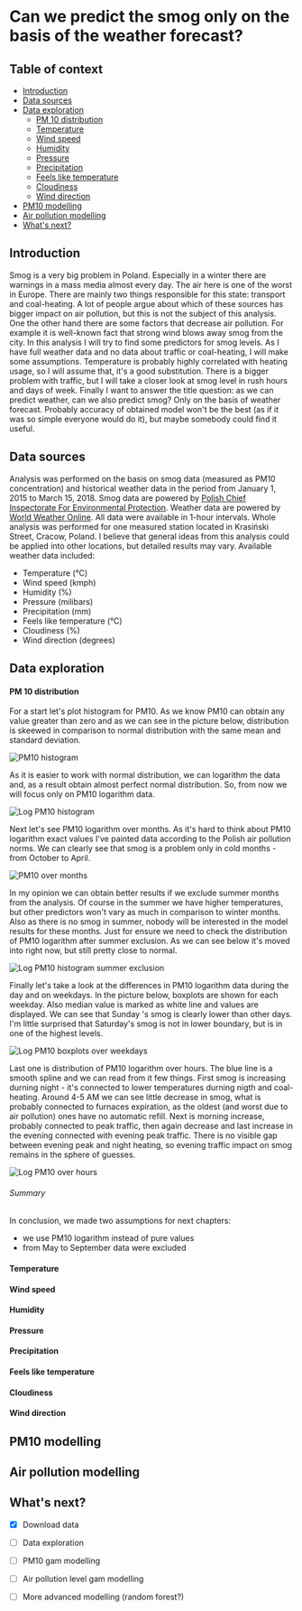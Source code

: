 # Can we predict the smog only on the basis of the weather forecast?

## Table of context

* [Introduction](#introduction)  
* [Data sources](#data-sources)  
* [Data exploration](#data-exploration)  
  * [PM 10 distribution](#pm-10-distribution)  
  * [Temperature](#temperature)  
  * [Wind speed](#wind-speed)  
  * [Humidity](#humidity)  
  * [Pressure](#pressure)  
  * [Precipitation](#precipitation)  
  * [Feels like temperature](#feels-like-temperature)  
  * [Cloudiness](#cloudiness)  
  * [Wind direction](#wind-direction)  
* [PM10 modelling](#pm10-modelling)  
* [Air pollution modelling](#air-pollution-modelling)  
* [What's next?](#whats-next)  

## Introduction

Smog is a very big problem in Poland. Especially in a winter there are warnings in a mass media almost every day. The air here is one of the worst in Europe. There are mainly two things responsible for this state: transport and coal-heating. A lot of people argue about which of these sources has bigger impact on air pollution, but this is not the subject of this analysis. One the other hand there are some factors that decrease air pollution. For example it is well-known fact that strong wind blows away smog from the city. In this analysis I will try to find some predictors for smog levels. As I have full weather data and no data about traffic or coal-heating, I will make some assumptions. Temperature is probably highly correlated with heating usage, so I will assume that, it's a good substitution. There is a bigger problem with traffic, but I will take a closer look at smog level in rush hours and days of week.
Finally I want to answer the title question: as we can predict weather, can we also predict smog? Only on the basis of weather forecast. Probably accuracy of obtained model won't be the best (as if it was so simple everyone would do it), but maybe somebody could find it useful.

## Data sources

Analysis was performed on the basis on smog data (measured as PM10 concentration) and historical weather data in the period from January 1, 2015 to March 15, 2018. Smog data are powered by <a href="http://powietrze.gios.gov.pl" title="Chief Inspectorate For Environmental Protection"> Polish Chief Inspectorate For Environmental Protection</a>. 
Weather data are powered by <a href="https://developer.worldweatheronline.com/" title="Free Weather API" target="_blank">World Weather Online</a>. All data were available in 1-hour intervals.
Whole analysis was performed for one measured station located in Krasiński Street, Cracow, Poland. I believe that general ideas from this analysis could be applied into other locations, but detailed results may vary.
Available weather data included:
* Temperature (&deg;C)
* Wind speed (kmph)
* Humidity (%)
* Pressure (milibars)
* Precipitation (mm)
* Feels like temperature (&deg;C)
* Cloudiness (%)
* Wind direction (degrees)

## Data exploration

#### PM 10 distribution

For a start let's plot histogram for PM10. As we know PM10 can obtain any value greater than zero and as we can see in the picture below, distribution is skeewed in comparison to normal distribution with the same mean and standard deviation.

![PM10 histogram](plots/FullDist.png)

As it is easier to work with normal distribution, we can logarithm the data and, as a result obtain almost perfect normal distribution. So, from now we will focus only on PM10  logarithm data.

![Log PM10 histogram](plots/FullLogDist.png)

Next let's see PM10 logarithm over months. As it's hard to think about PM10 logarithm exact values I've painted data according to the Polish air pollution norms. We can clearly see that smog is a problem only in cold months - from October to April. 

![PM10 over months](plots/FullMonthly.png)

In my opinion we can obtain better results if we exclude summer months from the analysis. Of course in the summer we have higher temperatures, but other predictors won't vary as much in comparison to winter months. Also as there is no smog in summer, nobody will be interested in the model results for these months. Just for ensure we need to check the distribution of PM10 logarithm  after summer exclusion. As we can see below it's moved into right now, but still pretty close to normal.

![Log PM10 histogram summer exclusion](plots/WinterDist.png)

Finally let's take a look at the differences in PM10 logarithm data during the day and on weekdays. In the picture below, boxplots are shown for each weekday. Also median value is marked as white line and values are displayed. We can see that Sunday 's smog is clearly lower than other days. I'm little surprised that Saturday's smog is not in lower boundary, but is in one of the highest levels.

![Log PM10 boxplots over weekdays](plots/WeekdayDist.png)

Last one is distribution of PM10 logarithm over hours. The blue line is a smooth spline and we can read from it few things. First smog is increasing durning night - it's connected to lower temperatures durning nigth and coal-heating. Around 4-5 AM we can see little decrease in smog, what is probably connected to furnaces expiration, as the oldest (and worst due to air pollution) ones have no automatic refill. Next is morning increase, probably connected to peak traffic, then again decrease and last increase in the evening connected with evening peak traffic. There is no visible gap between evening peak and night heating, so evening traffic impact on smog remains in the sphere of guesses.

![Log PM10 over hours](plots/HoursDist.png)

###### Summary

In conclusion, we made two assumptions for next chapters:
* we use PM10 logarithm instead of pure values
* from May to September data were excluded

#### Temperature

#### Wind speed

#### Humidity

#### Pressure

#### Precipitation

#### Feels like temperature

#### Cloudiness

#### Wind direction

## PM10 modelling

## Air pollution modelling

## What's next?

- [x] Download data  
- [ ] Data exploration  
- [ ] PM10 gam modelling  
- [ ] Air pollution level gam modelling  
- [ ] More advanced modelling (random forest?)  

